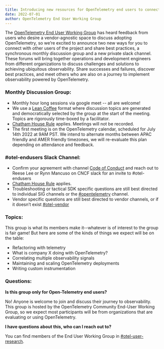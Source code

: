 ```yaml
---
title: Introducing new resources for OpenTelemetry end users to connect and discover best practices
date: 2022-07-01
author: OpenTelemetry End User Working Group
---
```



The [OpenTelemetry End User Working Group](https://github.com/open-telemetry/community/tree/main/working-groups/end-user) has heard feedback from users who desire a vendor-agnostic space to discuss adopting OpenTelemetry, so we’re excited to announce two new ways for you to connect with other users of the project and share best practices, a synchronous monthly discussion group and a new private slack channel. These forums will bring together operations and development engineers from different organizations to discuss challenges and solutions to achieving ubiquitous observability. Share successes and failures, discover best practices, and meet others who are also on a journey to implement observability powered by OpenTelemetry. 

### **Monthly Discussion Group:**
* Monthly hour long sessions via google meet -- all are welcome!
* We use a [Lean Coffee](http://leancoffee.org/) format where discussion topics are generated and democratically selected by the group at the start of the meeting. Topics are rigorously time-boxed by a facilitator.
* [Chatham House Rule](https://www.chathamhouse.org/about-us/chatham-house-rule) applies. Meetings will not be recorded.
* The first meeting is on the OpenTelemetry calendar, scheduled for July 14th 2022 at 9AM PST. We intend to alternate months between APAC friendly and AMER friendly timezones, we will re-evaluate this plan depending on attendance and feedback.

### **#otel-endusers Slack Channel:**
* Confirm your agreement with channel [Code of Conduct](https://github.com/open-telemetry/community/blob/main/working-groups/end-user/discussion-group-code-of-conduct.md) and reach out to Reese Lee or Rynn Mancuso on CNCF slack for an invite to #otel-endusers 
* [Chatham House Rule](https://www.chathamhouse.org/about-us/chatham-house-rule) applies.
* Troubleshooting or tactical SDK specific questions are still best directed to individual SIG channels or the [#opentelemetry](https://cloud-native.slack.com/archives/CJFCJHG4Q) channel. 
* Vendor specific questions are still best directed to vendor channels, or if it doesn’t exist [#otel-vendor](https://cloud-native.slack.com/archives/C031SAMGV2A)

### Topics:
This group is what its members make it--whatever is of interest to the group is fair game! But here are some of the kinds of things we expect will be on the table:
* Refactoring with telemetry
* What is company X doing with OpenTelemetry?
* Correlating multiple observability signals
* Maintaining and scaling OpenTelemetry deployments
* Writing custom instrumentation

### Questions:

**Is this group only for Open-Telemetry end users?**

No! Anyone is welcome to join and discuss their journey to observability. This group is hosted by the OpenTelemetry Community End-User Working Group, so we expect most participants will be from organizations that are evaluating or using OpenTelemetry.

**I have questions about this, who can I reach out to?**

You can find members of the End User Working Group in [#otel-user-research](https://cloud-native.slack.com/archives/C01RT3MSWGZ). 
